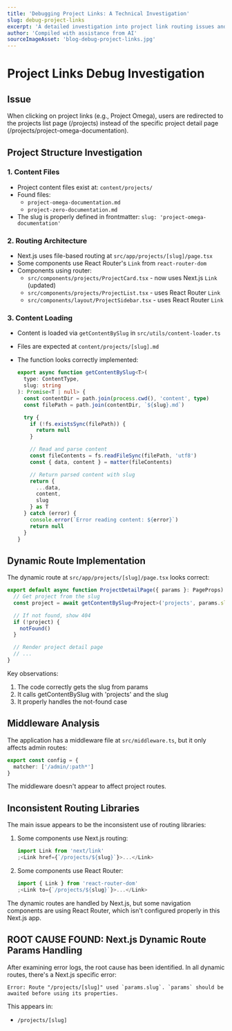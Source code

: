 ```yaml
---
title: 'Debugging Project Links: A Technical Investigation'
slug: debug-project-links
excerpt: 'A detailed investigation into project link routing issues and their resolution'
author: 'Compiled with assistance from AI'
sourceImageAsset: 'blog-debug-project-links.jpg'
---
```


# Project Links Debug Investigation

## Issue

When clicking on project links (e.g., Project Omega), users are redirected to the projects list page (/projects) instead of the specific project detail page (/projects/project-omega-documentation).

## Project Structure Investigation

### 1. Content Files

- Project content files exist at: `content/projects/`
- Found files:
  - `project-omega-documentation.md`
  - `project-zero-documentation.md`
- The slug is properly defined in frontmatter: `slug: 'project-omega-documentation'`

### 2. Routing Architecture

- Next.js uses file-based routing at `src/app/projects/[slug]/page.tsx`
- Some components use React Router's `Link` from `react-router-dom`
- Components using router:
  - `src/components/projects/ProjectCard.tsx` - now uses Next.js `Link` (updated)
  - `src/components/projects/ProjectList.tsx` - uses React Router `Link`
  - `src/components/layout/ProjectSidebar.tsx` - uses React Router `Link`

### 3. Content Loading

- Content is loaded via `getContentBySlug` in `src/utils/content-loader.ts`
- Files are expected at `content/projects/[slug].md`
- The function looks correctly implemented:

  ```typescript
  export async function getContentBySlug<T>(
    type: ContentType,
    slug: string
  ): Promise<T | null> {
    const contentDir = path.join(process.cwd(), 'content', type)
    const filePath = path.join(contentDir, `${slug}.md`)

    try {
      if (!fs.existsSync(filePath)) {
        return null
      }

      // Read and parse content
      const fileContents = fs.readFileSync(filePath, 'utf8')
      const { data, content } = matter(fileContents)

      // Return parsed content with slug
      return {
        ...data,
        content,
        slug
      } as T
    } catch (error) {
      console.error(`Error reading content: ${error}`)
      return null
    }
  }
  ```

## Dynamic Route Implementation

The dynamic route at `src/app/projects/[slug]/page.tsx` looks correct:

```typescript
export default async function ProjectDetailPage({ params }: PageProps) {
  // Get project from the slug
  const project = await getContentBySlug<Project>('projects', params.slug)

  // If not found, show 404
  if (!project) {
    notFound()
  }

  // Render project detail page
  // ...
}
```

Key observations:

1. The code correctly gets the slug from params
2. It calls getContentBySlug with 'projects' and the slug
3. It properly handles the not-found case

## Middleware Analysis

The application has a middleware file at `src/middleware.ts`, but it only affects admin routes:

```typescript
export const config = {
  matcher: ['/admin/:path*']
}
```

The middleware doesn't appear to affect project routes.

## Inconsistent Routing Libraries

The main issue appears to be the inconsistent use of routing libraries:

1. Some components use Next.js routing:

   ```typescript
   import Link from 'next/link'
   ;<Link href={`/projects/${slug}`}>...</Link>
   ```

2. Some components use React Router:
   ```typescript
   import { Link } from 'react-router-dom'
   ;<Link to={`/projects/${slug}`}>...</Link>
   ```

The dynamic routes are handled by Next.js, but some navigation components are using React Router, which isn't configured properly in this Next.js app.

## ROOT CAUSE FOUND: Next.js Dynamic Route Params Handling

After examining error logs, the root cause has been identified. In all dynamic routes, there's a Next.js specific error:

```
Error: Route "/projects/[slug]" used `params.slug`. `params` should be awaited before using its properties.
```

This appears in:

- `/projects/[slug]`
